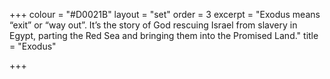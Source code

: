 +++
colour = "#D0021B"
layout = "set"
order = 3
excerpt = "Exodus means “exit” or “way out”. It’s the story of God rescuing Israel from slavery in Egypt, parting the Red Sea and bringing them into the Promised Land."
title = "Exodus"

+++
